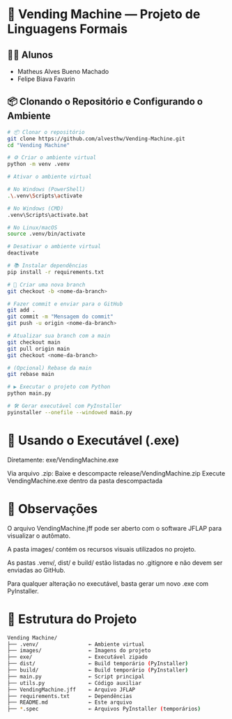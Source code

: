 # 🥤 Vending Machine — Projeto de Linguagens Formais

## 👨‍🎓 Alunos
- Matheus Alves Bueno Machado  
- Felipe Biava Favarin

## 📦 Clonando o Repositório e Configurando o Ambiente

```bash
# 📦 Clonar o repositório
git clone https://github.com/alvesthw/Vending-Machine.git
cd "Vending Machine"

# ⚙️ Criar o ambiente virtual
python -m venv .venv

# Ativar o ambiente virtual

# No Windows (PowerShell)
.\.venv\Scripts\activate

# No Windows (CMD)
.venv\Scripts\activate.bat

# No Linux/macOS
source .venv/bin/activate

# Desativar o ambiente virtual
deactivate

# 📚 Instalar dependências
pip install -r requirements.txt

# 🌿 Criar uma nova branch
git checkout -b <nome-da-branch>

# Fazer commit e enviar para o GitHub
git add .
git commit -m "Mensagem do commit"
git push -u origin <nome-da-branch>

# Atualizar sua branch com a main
git checkout main
git pull origin main
git checkout <nome-da-branch>

# (Opcional) Rebase da main
git rebase main

# ▶️ Executar o projeto com Python
python main.py

# 🛠️ Gerar executável com PyInstaller
pyinstaller --onefile --windowed main.py
```

# 🧾 Usando o Executável (.exe)
Diretamente: exe/VendingMachine.exe

Via arquivo .zip: Baixe e descompacte release/VendingMachine.zip Execute VendingMachine.exe dentro da pasta descompactada

# 📝 Observações
O arquivo VendingMachine.jff pode ser aberto com o software JFLAP para visualizar o autômato.

A pasta images/ contém os recursos visuais utilizados no projeto.

As pastas .venv/, dist/ e build/ estão listadas no .gitignore e não devem ser enviadas ao GitHub.

Para qualquer alteração no executável, basta gerar um novo .exe com PyInstaller.

# 📁 Estrutura do Projeto
```bash
Vending Machine/
├── .venv/                ← Ambiente virtual
├── images/               ← Imagens do projeto
├── exe/                  ← Executável zipado
├── dist/                 ← Build temporário (PyInstaller)
├── build/                ← Build temporário (PyInstaller)
├── main.py               ← Script principal
├── utils.py              ← Código auxiliar
├── VendingMachine.jff    ← Arquivo JFLAP
├── requirements.txt      ← Dependências
├── README.md             ← Este arquivo
├── *.spec                ← Arquivos PyInstaller (temporários)
```